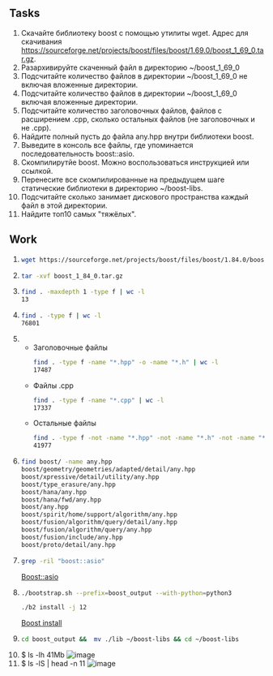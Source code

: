 ## Tasks
1. Скачайте библиотеку boost с помощью утилиты wget. Адрес для скачивания https://sourceforge.net/projects/boost/files/boost/1.69.0/boost_1_69_0.tar.gz.
2. Разархивируйте скаченный файл в директорию ~/boost_1_69_0
3. Подсчитайте количество файлов в директории ~/boost_1_69_0 не включая вложенные директории.
4. Подсчитайте количество файлов в директории ~/boost_1_69_0 включая вложенные директории.
5. Подсчитайте количество заголовочных файлов, файлов с расширением .cpp, сколько остальных файлов (не заголовочных и не .cpp).
6. Найдите полный пусть до файла any.hpp внутри библиотеки boost.
7. Выведите в консоль все файлы, где упоминается последовательность boost::asio.
8. Скомпилирутйе boost. Можно воспользоваться инструкцией или ссылкой.
9. Перенесите все скомпилированные на предыдущем шаге статические библиотеки в директорию ~/boost-libs.
10. Подсчитайте сколько занимает дискового пространства каждый файл в этой директории.
11. Найдите топ10 самых "тяжёлых".
## Work

1. ```bash
   wget https://sourceforge.net/projects/boost/files/boost/1.84.0/boost_1_84_0.tar.gz
   ```
2. ```bash
   tar -xvf boost_1_84_0.tar.gz
   ```  
3. ```bash
   find . -maxdepth 1 -type f | wc -l
   13
   ```
4. ```bash
   find . -type f | wc -l
   76801
   ```
5.
   - Заголовочные файлы
     ```bash
     find . -type f -name "*.hpp" -o -name "*.h" | wc -l
     17487
     ```
   - Файлы .cpp
     ```bash
     find . -type f -name "*.cpp" | wc -l
     17337
     ```
   - Остальные файлы
     ```bash
     find . -type f -not -name "*.hpp" -not -name "*.h" -not -name "*.cpp"  | wc -l
     41977
     ```
6. ```bash
   find boost/ -name any.hpp
   boost/geometry/geometries/adapted/detail/any.hpp
   boost/xpressive/detail/utility/any.hpp
   boost/type_erasure/any.hpp
   boost/hana/any.hpp
   boost/hana/fwd/any.hpp
   boost/any.hpp
   boost/spirit/home/support/algorithm/any.hpp
   boost/fusion/algorithm/query/detail/any.hpp
   boost/fusion/algorithm/query/any.hpp
   boost/fusion/include/any.hpp
   boost/proto/detail/any.hpp
   ```
7. ```bash
   grep -ril "boost::asio"
   ```
   [Boost::asio](https://github.com/Yukkitsune/lab01/blob/master/task_7.txt)
8. ```bash
   ./bootstrap.sh --prefix=boost_output --with-python=python3
   ```
   ```bash
   ./b2 install -j 12
   ```
   [Boost install](https://raw.githubusercontent.com/Yukkitsune/lab01/master/task_8.txt)
9. ```bash
   cd boost_output &&  mv ./lib ~/boost-libs && cd ~/boost-libs
   ```
10. $ ls -lh  41Mb
    ![image](https://github.com/Yukkitsune/lab01/assets/29312710/17103682-32fc-4f4e-9af6-636aed1e4804)
11. $ ls -lS | head -n 11
    ![image](https://github.com/Yukkitsune/lab01/assets/29312710/d4aa4d7a-6a5c-4edc-9f76-d66870cabed1)

    
     

   

   

